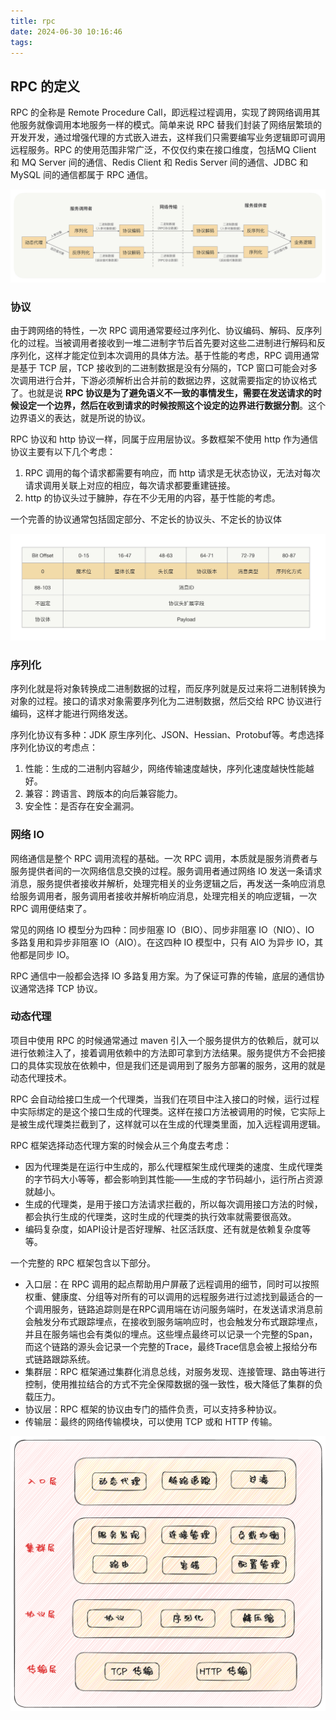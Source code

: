 ```yaml
---
title: rpc
date: 2024-06-30 10:16:46
tags:
---
```


## RPC 的定义

RPC 的全称是 Remote Procedure Call，即远程过程调用，实现了跨网络调用其他服务就像调用本地服务一样的模式。简单来说 RPC 替我们封装了网络层繁琐的开发开发，通过增强代理的方式嵌入进去，这样我们只需要编写业务逻辑即可调用远程服务。RPC 的使用范围非常广泛，不仅仅约束在接口维度，包括MQ Client 和 MQ Server 间的通信、Redis Client 和 Redis Server 间的通信、JDBC 和 MySQL 间的通信都属于 RPC 通信。

![img](rpc/826a6da653c4093f3dc3f0a833915259.jpg)

### 协议

由于跨网络的特性，一次 RPC 调用通常要经过序列化、协议编码、解码、反序列化的过程。当被调用者接收到一堆二进制字节后首先要对这些二进制进行解码和反序列化，这样才能定位到本次调用的具体方法。基于性能的考虑，RPC 调用通常是基于 TCP 层，TCP 接收到的二进制数据是没有分隔的，TCP 窗口可能会对多次调用进行合并，下游必须解析出合并前的数据边界，这就需要指定的协议格式了。也就是说 **RPC 协议是为了避免语义不一致的事情发生，需要在发送请求的时候设定一个边界，然后在收到请求的时候按照这个设定的边界进行数据分割**。这个边界语义的表达，就是所说的协议。

RPC 协议和 http 协议一样，同属于应用层协议。多数框架不使用 http 作为通信协议主要有以下几个考虑：

1. RPC 调用的每个请求都需要有响应，而 http 请求是无状态协议，无法对每次请求调用关联上对应的相应，每次请求都要重建链接。
2. http 的协议头过于臃肿，存在不少无用的内容，基于性能的考虑。

一个完善的协议通常包括固定部分、不定长的协议头、不定长的协议体

![img](rpc/2a202f980458baca9fc50c53275c6772.jpg)

### 序列化

序列化就是将对象转换成二进制数据的过程，而反序列就是反过来将二进制转换为对象的过程。接口的请求对象需要序列化为二进制数据，然后交给 RPC 协议进行编码，这样才能进行网络发送。

序列化协议有多种：JDK 原生序列化、JSON、Hessian、Protobuf等。考虑选择序列化协议的考虑点：

1. 性能：生成的二进制内容越少，网络传输速度越快，序列化速度越快性能越好。
2. 兼容：跨语言、跨版本的向后兼容能力。
3. 安全性：是否存在安全漏洞。

### 网络 IO

网络通信是整个 RPC 调用流程的基础。一次 RPC 调用，本质就是服务消费者与服务提供者间的一次网络信息交换的过程。服务调用者通过网络 IO 发送一条请求消息，服务提供者接收并解析，处理完相关的业务逻辑之后，再发送一条响应消息给服务调用者，服务调用者接收并解析响应消息，处理完相关的响应逻辑，一次 RPC 调用便结束了。

常见的网络 IO 模型分为四种：同步阻塞 IO（BIO）、同步非阻塞 IO（NIO）、IO 多路复用和异步非阻塞 IO（AIO）。在这四种 IO 模型中，只有 AIO 为异步 IO，其他都是同步 IO。

RPC 通信中一般都会选择 IO 多路复用方案。为了保证可靠的传输，底层的通信协议通常选择 TCP 协议。

### 动态代理

项目中使用 RPC 的时候通常通过 maven 引入一个服务提供方的依赖后，就可以进行依赖注入了，接着调用依赖中的方法即可拿到方法结果。服务提供方不会把接口的具体实现放在依赖中，但是我们还是调用到了服务方部署的服务，这用的就是动态代理技术。

RPC 会自动给接口生成一个代理类，当我们在项目中注入接口的时候，运行过程中实际绑定的是这个接口生成的代理类。这样在接口方法被调用的时候，它实际上是被生成代理类拦截到了，这样就可以在生成的代理类里面，加入远程调用逻辑。

RPC 框架选择动态代理方案的时候会从三个角度去考虑：

- 因为代理类是在运行中生成的，那么代理框架生成代理类的速度、生成代理类的字节码大小等等，都会影响到其性能——生成的字节码越小，运行所占资源就越小。
- 生成的代理类，是用于接口方法请求拦截的，所以每次调用接口方法的时候，都会执行生成的代理类，这时生成的代理类的执行效率就需要很高效。
- 编码复杂度，如API设计是否好理解、社区活跃度、还有就是依赖复杂度等等。

一个完整的 RPC 框架包含以下部分。

- 入口层：在 RPC 调用的起点帮助用户屏蔽了远程调用的细节，同时可以按照权重、健康度、分组等对所有的可以调用的远程服务进行过滤找到最适合的一个调用服务，链路追踪则是在RPC调用端在访问服务端时，在发送请求消息前会触发分布式跟踪埋点，在接收到服务端响应时，也会触发分布式跟踪埋点，并且在服务端也会有类似的埋点。这些埋点最终可以记录一个完整的Span，而这个链路的源头会记录一个完整的Trace，最终Trace信息会被上报给分布式链路跟踪系统。
- 集群层：RPC 框架通过集群化消息总线，对服务发现、连接管理、路由等进行控制，使用推拉结合的方式不完全保障数据的强一致性，极大降低了集群的负载压力。
- 协议层：RPC 框架的协议由专门的插件负责，可以支持多种协议。
- 传输层：最终的网络传输模块，可以使用 TCP 或和 HTTP 传输。

![image-20240716151001307](rpc/image-20240716151001307.png)
